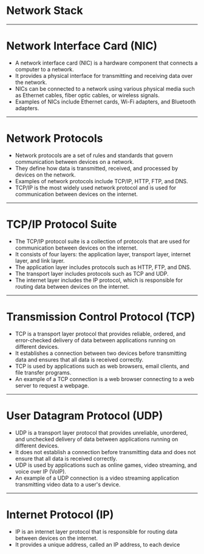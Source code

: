 # Network Stack

---

# Network Interface Card (NIC)
- A network interface card (NIC) is a hardware component that connects a computer to a network.
- It provides a physical interface for transmitting and receiving data over the network.
- NICs can be connected to a network using various physical media such as Ethernet cables, fiber optic cables, or wireless signals.
- Examples of NICs include Ethernet cards, Wi-Fi adapters, and Bluetooth adapters.

---

# Network Protocols
- Network protocols are a set of rules and standards that govern communication between devices on a network.
- They define how data is transmitted, received, and processed by devices on the network.
- Examples of network protocols include TCP/IP, HTTP, FTP, and DNS.
- TCP/IP is the most widely used network protocol and is used for communication between devices on the internet.

---

# TCP/IP Protocol Suite
- The TCP/IP protocol suite is a collection of protocols that are used for communication between devices on the internet.
- It consists of four layers: the application layer, transport layer, internet layer, and link layer.
- The application layer includes protocols such as HTTP, FTP, and DNS.
- The transport layer includes protocols such as TCP and UDP.
- The internet layer includes the IP protocol, which is responsible for routing data between devices on the internet.

---

# Transmission Control Protocol (TCP)
- TCP is a transport layer protocol that provides reliable, ordered, and error-checked delivery of data between applications running on different devices.
- It establishes a connection between two devices before transmitting data and ensures that all data is received correctly.
- TCP is used by applications such as web browsers, email clients, and file transfer programs.
- An example of a TCP connection is a web browser connecting to a web server to request a webpage.

---

# User Datagram Protocol (UDP)
- UDP is a transport layer protocol that provides unreliable, unordered, and unchecked delivery of data between applications running on different devices.
- It does not establish a connection before transmitting data and does not ensure that all data is received correctly.
- UDP is used by applications such as online games, video streaming, and voice over IP (VoIP).
- An example of a UDP connection is a video streaming application transmitting video data to a user's device.

---

# Internet Protocol (IP)
- IP is an internet layer protocol that is responsible for routing data between devices on the internet.
- It provides a unique address, called an IP address, to each device